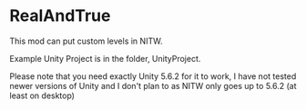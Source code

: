 # RealAndTrue
This mod can put custom levels in NITW.

Example Unity Project is in the folder, UnityProject.

Please note that you need exactly Unity 5.6.2 for it to work, I have not tested newer versions of Unity and I don't plan to as NITW only goes up to 5.6.2 (at least on desktop)
